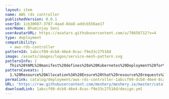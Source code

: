 ```yaml
---
layout: item
name: AWS rds controller
publishedVersion: 0.0.1
userId: 1cb30087-3787-4aad-8da8-addcb556ae17
userName: Bhuminjay Soni
userAvatarURL: https://avatars.githubusercontent.com/u/76656712?v=4
type: deployment
compatibility:
  - aws-rds-controller
patternId: 1abccf09-dcb8-46e4-8cac-f9e33c27516d
image: /assets/images/logos/service-mesh-pattern.svg
patternInfo: |
  This%20YAML%20manifest%20defines%20a%20Kubernetes%20Deployment%20for%20the%20ACK%20RDS%20Controller%20application.%20It%20orchestrates%20the%20deployment%20of%20the%20application%20within%20a%20Kubernetes%20cluster%2C%20ensuring%20its%20availability%20and%20scalability.%20The%20manifest%20specifies%20various%20parameters%20such%20as%20the%20number%20of%20replicas%2C%20pod%20template%20configurations%20including%20container%20settings%2C%20environment%20variables%2C%20resource%20limits%2C%20and%20security%20context.%20Additionally%2C%20it%20includes%20probes%20for%20health%20checks%2C%20node%20selection%20preferences%2C%20tolerations%2C%20and%20affinity%20rules%20for%20optimal%20scheduling.%20The%20manifest%20encapsulates%20the%20deployment%20requirements%20necessary%20for%20the%20ACK%20RDS%20Controller%20application%20to%20run%20effectively%20in%20a%20Kubernetes%20environment.
patternCaveats: |
  1.%20Resource%20Allocation%3A%20Ensure%20that%20resource%20requests%20and%20limits%20are%20appropriately%20configured%20based%20on%20the%20expected%20workload%20of%20the%20application%20to%20avoid%20resource%20contention%20and%20potential%20performance%20issues.%0A%0A2.%20Security%20Configuration%3A%20Review%20the%20security%20context%20settings%2C%20including%20privilege%20escalation%2C%20runAsNonRoot%2C%20and%20capabilities%2C%20to%20enforce%20security%20best%20practices%20and%20minimize%20the%20risk%20of%20unauthorized%20access%20or%20privilege%20escalation%20within%20the%20container.%0A%0A3.%20Probe%20Configuration%3A%20Validate%20the%20configuration%20of%20liveness%20and%20readiness%20probes%20to%20ensure%20they%20accurately%20reflect%20the%20health%20and%20readiness%20of%20the%20application.%20Incorrect%20probe%20settings%20can%20lead%20to%20unnecessary%20pod%20restarts%20or%20deployment%20issues.%0A%0A4.%20Environment%20Variables%3A%20Double-check%20the%20environment%20variables%20provided%20to%20the%20container%2C%20ensuring%20they%20are%20correctly%20set%20and%20necessary%20for%20the%20application's%20functionality.%20Incorrect%20or%20missing%20environment%20variables%20can%20cause%20runtime%20errors%20or%20unexpected%20behavior.%0A%0A5.%20Volume%20Mounts%3A%20Verify%20the%20volume%20mounts%20defined%20in%20the%20deployment%2C%20especially%20if%20the%20application%20requires%20access%20to%20specific%20data%20or%20configuration%20files.%20Incorrect%20volume%20configurations%20can%20result%20in%20data%20loss%20or%20application%20malfunction.
permalink: catalog/deployment/aws-rds-controller-1abccf09-dcb8-46e4-8cac-f9e33c27516d.html
URL: 'https://raw.githubusercontent.com/meshery/meshery.io/master/catalog/1abccf09-dcb8-46e4-8cac-f9e33c27516d/0.0.1/design.yml'
downloadLink: 1abccf09-dcb8-46e4-8cac-f9e33c27516d/design.yml
---
```

